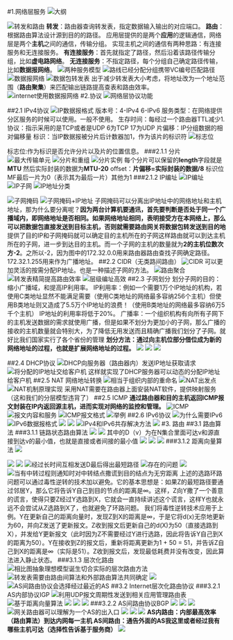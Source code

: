 #1.网络层服务
![大纲](https://upload-images.jianshu.io/upload_images/19741117-06af7734ee715827.png?imageMogr2/auto-orient/strip%7CimageView2/2/w/1240)


![转发和路由](https://upload-images.jianshu.io/upload_images/19741117-23e1ea0934f7c4df.png?imageMogr2/auto-orient/strip%7CimageView2/2/w/1240)
**转发**：路由器查询转发表，指定数据输入输出的对应端口。
**路由**：根据路由算法设计源到目的的路径。
应用层提供的是两个**应用**的逻辑通信，网络层是两个**主机**之间的通信，传输分组。
实现主机之间的通信有两种思路：有连接服务和无连接服务。
**有连接服务**：首先就指定了路径，然后沿着该路径传输分组，比如**虚电路网络**。
**无连接服务**：不指定路径，每个分组自己确定路径传输，比如**数据报网络**。
![两种服务模型](https://upload-images.jianshu.io/upload_images/19741117-e5aa0db14c78f1ff.png?imageMogr2/auto-orient/strip%7CimageView2/2/w/1240)
![路线已经分配分组携带VC编号匹配路径](https://upload-images.jianshu.io/upload_images/19741117-978aedab6513106f.png?imageMogr2/auto-orient/strip%7CimageView2/2/w/1240)
![数据报网络](https://upload-images.jianshu.io/upload_images/19741117-b6d2f7931e0be188.png?imageMogr2/auto-orient/strip%7CimageView2/2/w/1240)
![数据包转发表](https://upload-images.jianshu.io/upload_images/19741117-daa6d53fbbfcaef2.png?imageMogr2/auto-orient/strip%7CimageView2/2/w/1240)
出于减少转发表大小考虑，将地址改为一个地址范围（**路由聚集**）来匹配输出链路提高查表和路由效率。
![internet使用数据报网络](https://upload-images.jianshu.io/upload_images/19741117-6d59d5a4f63ad15f.png?imageMogr2/auto-orient/strip%7CimageView2/2/w/1240)
#2.协议
![网络层协议功能](https://upload-images.jianshu.io/upload_images/19741117-19f28c7c8cd59fc5.png?imageMogr2/auto-orient/strip%7CimageView2/2/w/1240)

##2.1  IPv4协议
![IP数据报格式](https://upload-images.jianshu.io/upload_images/19741117-6a5b51dc0ec31de7.png?imageMogr2/auto-orient/strip%7CimageView2/2/w/1240)
版本号：4-IPv4 6-IPv6
服务类型：在网络提供分区服务的时候可以使用。一般不使用。
生存时间：每经过一个路由器TTL减少1.
协议：指示采用的是TCP或者是UDP 6为TCP 17为UDP
片偏移：IP分组数据的相对偏移量
标识：当IP数据报被分片后计数器加1，作为该片的标识符
![标志位](https://upload-images.jianshu.io/upload_images/19741117-d8398985ee6b5adb.png?imageMogr2/auto-orient/strip%7CimageView2/2/w/1240)

标志位:作为标识是否允许分片以及片的位置信息。
###2.1.1 分片
![最大传输单元](https://upload-images.jianshu.io/upload_images/19741117-91696547aa602b35.png?imageMogr2/auto-orient/strip%7CimageView2/2/w/1240)
![分片和重组](https://upload-images.jianshu.io/upload_images/19741117-9d4cf55a79ae07fb.png?imageMogr2/auto-orient/strip%7CimageView2/2/w/1240)
![分片实例](https://upload-images.jianshu.io/upload_images/19741117-6da386b446a7f13b.png?imageMogr2/auto-orient/strip%7CimageView2/2/w/1240)
每个分片可以保留的**length**字段就是**MTU**
然后实际封装的数据为**MTU-20**
offset：**片偏移=实际封装的数据/8**
标识位MF最后一片为0（表示其为最后一片）其他为1
###2.1.2  IP编址
![IP编址](https://upload-images.jianshu.io/upload_images/19741117-0f0e2161994712f7.png?imageMogr2/auto-orient/strip%7CimageView2/2/w/1240)
![IP子网](https://upload-images.jianshu.io/upload_images/19741117-b3fb542fb3076269.png?imageMogr2/auto-orient/strip%7CimageView2/2/w/1240)
![IP地址分类](https://upload-images.jianshu.io/upload_images/19741117-b21aa3bae666d069.png?imageMogr2/auto-orient/strip%7CimageView2/2/w/1240)

![子网掩码](https://upload-images.jianshu.io/upload_images/19741117-8c9fc416048fa73f.png?imageMogr2/auto-orient/strip%7CimageView2/2/w/1240)
![子网掩码+IP地址](https://upload-images.jianshu.io/upload_images/19741117-0601f56d7f30a218.png?imageMogr2/auto-orient/strip%7CimageView2/2/w/1240)
子网掩码可以分离出IP地址中的网络地址和主机地址，那为什么要分离呢？**因为两台计算机要通讯，首先要判断是否处于同一个广播域内，即网络地址是否相同。如果网络地址相同，表明接受方在本网络上，那么可以把数据包直接发送到目标主机，否则就需要路由网关将数据包转发送到目的地**
提供了目的IP和子网掩码就可以确定目的主机所在的子网这样路由就可以到达主机所在的子网，进一步到达目的主机。而一个子网的主机的数量就为**2的主机位数次方-2**。之所以-2，因为图中的172.32.0.0用来路由器路由查找子网确定路径。172.32.1.255用来作为广播地址。
##2.2 CIDR（无类路间路由）
![CIDR](https://upload-images.jianshu.io/upload_images/19741117-1eac26f18dadd7a3.png?imageMogr2/auto-orient/strip%7CimageView2/2/w/1240)
可以更加灵活的按需分配IP地址。也是一种描述子网的方法。
![路由聚合](https://upload-images.jianshu.io/upload_images/19741117-01109e810f012715.png?imageMogr2/auto-orient/strip%7CimageView2/2/w/1240)
![转发表精简提高路由效率](https://upload-images.jianshu.io/upload_images/19741117-5b3724946e4a6595.png?imageMogr2/auto-orient/strip%7CimageView2/2/w/1240)
![层级编址高效](https://upload-images.jianshu.io/upload_images/19741117-c4b170bce649f51f.png?imageMogr2/auto-orient/strip%7CimageView2/2/w/1240)
##2.3 子网划分
划分子网的目的：缩小广播域，和提高IP利用率。
IP利用率：例如一个需要1万个IP地址的机构，若使用C类地址显然不能满足需要（使用C类地址的网络最多容纳256个主机）但使用B类地址则又造成了5.5万个IP地址的浪费！（使用B类地址的网络最多容纳6万5千个主机）  IP地址的利用率将低于20%。
广播率：一个组织机构有向所有子网下的主机发送数据的需求就使用广播，但是如果不划分为更加小的子网，那么广播的接收的主机数量就会特别大，为了降低无用发送而且精确广播我们划分了子网。就好比我们国家实行了各个省份的管理
**划分方法：通过向主机位部分借位成为新的网络地址的过程，也就是扩展网络地址的过程。**
![](https://upload-images.jianshu.io/upload_images/19741117-d2113ef672615578.png?imageMogr2/auto-orient/strip%7CimageView2/2/w/1240)
![](https://upload-images.jianshu.io/upload_images/19741117-884f72fe9088302e.png?imageMogr2/auto-orient/strip%7CimageView2/2/w/1240)
![](https://upload-images.jianshu.io/upload_images/19741117-3f67b967f4947807.png?imageMogr2/auto-orient/strip%7CimageView2/2/w/1240)

##2.4 DHCP协议
![DHCP向服务器（路由器内）发送IP地址获取请求](https://upload-images.jianshu.io/upload_images/19741117-7db7d2b72f687ab4.png?imageMogr2/auto-orient/strip%7CimageView2/2/w/1240)
![将分配的IP地址交给客户机](https://upload-images.jianshu.io/upload_images/19741117-8de0644a481085bb.png?imageMogr2/auto-orient/strip%7CimageView2/2/w/1240)
这样就实现了DHCP服务器可以动态的分配IP地址给客户机
##2.5 NAT 网络地址转换
![相当于组织内部的重命名](https://upload-images.jianshu.io/upload_images/19741117-b379242e649603c9.png?imageMogr2/auto-orient/strip%7CimageView2/2/w/1240)
![NAT出发点](https://upload-images.jianshu.io/upload_images/19741117-0af6fa75e46092b7.png?imageMogr2/auto-orient/strip%7CimageView2/2/w/1240)
![NAT机制原理实现](https://upload-images.jianshu.io/upload_images/19741117-e3cab5cac31a0eb9.png?imageMogr2/auto-orient/strip%7CimageView2/2/w/1240)
采用NAT需要在路由器上面安装NAT软件，提供映射服务（这和我们的分层模型违背了）
##2.5 ICMP
**通过路由器和目的主机返回ICMP报文封装在IP内返回源主机，进而实现对网络的监控和管理。**
![ICMP](https://upload-images.jianshu.io/upload_images/19741117-e175ff8b4754d756.png?imageMogr2/auto-orient/strip%7CimageView2/2/w/1240)
![报文内容和服务](https://upload-images.jianshu.io/upload_images/19741117-e57a4a5434387435.png?imageMogr2/auto-orient/strip%7CimageView2/2/w/1240)
![ICMP报文格式](https://upload-images.jianshu.io/upload_images/19741117-015967754b86b621.png?imageMogr2/auto-orient/strip%7CimageView2/2/w/1240)
![举例](https://upload-images.jianshu.io/upload_images/19741117-836fcc6a4fbb21e2.png?imageMogr2/auto-orient/strip%7CimageView2/2/w/1240)
##2.6 IPv6协议
![为什么需要IPv6](https://upload-images.jianshu.io/upload_images/19741117-e25afa0d763e5d09.png?imageMogr2/auto-orient/strip%7CimageView2/2/w/1240)
![IPv6数据报格式](https://upload-images.jianshu.io/upload_images/19741117-ac8ed61a5b30c3ee.png?imageMogr2/auto-orient/strip%7CimageView2/2/w/1240)
![](https://upload-images.jianshu.io/upload_images/19741117-061daca93136f155.png?imageMogr2/auto-orient/strip%7CimageView2/2/w/1240)
![](https://upload-images.jianshu.io/upload_images/19741117-9300c0f9c43f6866.png?imageMogr2/auto-orient/strip%7CimageView2/2/w/1240)
![IPv4和IPv6共存解决方法](https://upload-images.jianshu.io/upload_images/19741117-8ee122f0e754c0cb.png?imageMogr2/auto-orient/strip%7CimageView2/2/w/1240)
![](https://upload-images.jianshu.io/upload_images/19741117-2dcb6253ef4dbe7c.png?imageMogr2/auto-orient/strip%7CimageView2/2/w/1240)
#3. 路由
##3.1 路由算法
###3.1.1 链路状态路由算法
![](https://upload-images.jianshu.io/upload_images/19741117-fcc020025944d22c.png?imageMogr2/auto-orient/strip%7CimageView2/2/w/1240)
![](https://upload-images.jianshu.io/upload_images/19741117-4e3f6dc8dbb1bd85.png?imageMogr2/auto-orient/strip%7CimageView2/2/w/1240)
其中的D（v）为在N集合里面可达v和源直接到达v的最小值，也就是直接或者间接的最小值
![](https://upload-images.jianshu.io/upload_images/19741117-dbf084b6b78d7ca5.png?imageMogr2/auto-orient/strip%7CimageView2/2/w/1240)
![](https://upload-images.jianshu.io/upload_images/19741117-7c7a4ddc54d2969c.png?imageMogr2/auto-orient/strip%7CimageView2/2/w/1240)
![](https://upload-images.jianshu.io/upload_images/19741117-4f616940ecd2a35d.png?imageMogr2/auto-orient/strip%7CimageView2/2/w/1240)
###3.1.2  距离向量算法
![](https://upload-images.jianshu.io/upload_images/19741117-e4e003d9a05dcfcf.png?imageMogr2/auto-orient/strip%7CimageView2/2/w/1240)

![](https://upload-images.jianshu.io/upload_images/19741117-d5ba226a0d958b43.png?imageMogr2/auto-orient/strip%7CimageView2/2/w/1240)
![](https://upload-images.jianshu.io/upload_images/19741117-7a6283ea915ecd60.png?imageMogr2/auto-orient/strip%7CimageView2/2/w/1240)
![经过长时间互相发送D最后得出最短路径](https://upload-images.jianshu.io/upload_images/19741117-f1f5ed11ec6a8ae4.png?imageMogr2/auto-orient/strip%7CimageView2/2/w/1240)
![存在的问题](https://upload-images.jianshu.io/upload_images/19741117-4c760ad080665d5c.png?imageMogr2/auto-orient/strip%7CimageView2/2/w/1240)
![](https://upload-images.jianshu.io/upload_images/19741117-5613064bbbeeefba.png?imageMogr2/auto-orient/strip%7CimageView2/2/w/1240)
![当有中转过程则通知时对中转结点撒谎到目的结点为无穷距离](https://upload-images.jianshu.io/upload_images/19741117-53da162a2b9cea58.png?imageMogr2/auto-orient/strip%7CimageView2/2/w/1240)
上述的选路环路问题可以通过毒性逆转的技术加以避免。它的基本思想是：如果Z的最短路径要通过邻居Y，那么它将告诉Y自己到目的节点的距离是∞。这样，Z向Y撒了一个善意的谎言，使得只要Z经过Y选路到X，它就会一直持续讲述这个谎言，这样Y也就永远不会尝试从Z选路到X了，也就避免了环路问题。
我们将毒性逆转技术应用于上例。Y在更新自己的距离向量时，发现Z到X的距离是∞，于是它将d(x)无奈地更新为60，并向Z发送了更新报文。Z收到报文后更新自己的d(X)为50（直接选路到X），并发给Y更新报文（此时因为Z不需要经过Y进行选路，因此将告诉Y自己到X的距离为50）。Y在接收到Z的报文后，重新将距离更新为1 + 50 = 51，并告诉Z自己到X的距离是∞（实际是51）。Z收到报文后，发现最低耗费并没有改变，因此算法进入静止状态。
###3.1.3 层次化路由
![相比图抽象理想模型诞生切合实际的层次路由方法](https://upload-images.jianshu.io/upload_images/19741117-9c3a2fe56d83d40e.png?imageMogr2/auto-orient/strip%7CimageView2/2/w/1240)
![转发表需要由路由间算法和外部路由算法共同确定](https://upload-images.jianshu.io/upload_images/19741117-9c9b9d9a00d4e3a8.png?imageMogr2/auto-orient/strip%7CimageView2/2/w/1240)
![](https://upload-images.jianshu.io/upload_images/19741117-57d88a93555d4255.png?imageMogr2/auto-orient/strip%7CimageView2/2/w/1240)
![AS间路由协议会选择经过最近的AS](https://upload-images.jianshu.io/upload_images/19741117-bb16b87a59b24fb2.png?imageMogr2/auto-orient/strip%7CimageView2/2/w/1240)
##3.2 Internet层次化路由协议
###3.2.1 AS内部协议IGP
![利用UDP报文周期性发送到相关应用管理路由表](https://upload-images.jianshu.io/upload_images/19741117-ef37aa4bef6a6666.png?imageMogr2/auto-orient/strip%7CimageView2/2/w/1240)
![基于距离向量算法](https://upload-images.jianshu.io/upload_images/19741117-c94ba4d9c97c8bac.png?imageMogr2/auto-orient/strip%7CimageView2/2/w/1240)
![](https://upload-images.jianshu.io/upload_images/19741117-6e87836bf3d7bc96.png?imageMogr2/auto-orient/strip%7CimageView2/2/w/1240)
![](https://upload-images.jianshu.io/upload_images/19741117-72e6bd613510fb54.png?imageMogr2/auto-orient/strip%7CimageView2/2/w/1240)
![](https://upload-images.jianshu.io/upload_images/19741117-17c2b6b65642add2.png?imageMogr2/auto-orient/strip%7CimageView2/2/w/1240)
###3.2.2 AS间路由协议BGP
![](https://upload-images.jianshu.io/upload_images/19741117-0f8db6ccea08532f.png?imageMogr2/auto-orient/strip%7CimageView2/2/w/1240)
![](https://upload-images.jianshu.io/upload_images/19741117-40a8e6c66904f1ef.png?imageMogr2/auto-orient/strip%7CimageView2/2/w/1240)
![](https://upload-images.jianshu.io/upload_images/19741117-da1b3d7d104c0826.png?imageMogr2/auto-orient/strip%7CimageView2/2/w/1240)
![网关路由器可以理解为一个AS的出入口](https://upload-images.jianshu.io/upload_images/19741117-109ec355ac786c4c.png?imageMogr2/auto-orient/strip%7CimageView2/2/w/1240)
![](https://upload-images.jianshu.io/upload_images/19741117-43d1dad04802e78f.png?imageMogr2/auto-orient/strip%7CimageView2/2/w/1240)
![](https://upload-images.jianshu.io/upload_images/19741117-b811e5a74d1efaab.png?imageMogr2/auto-orient/strip%7CimageView2/2/w/1240)
![](https://upload-images.jianshu.io/upload_images/19741117-4e84dccdb86cc830.png?imageMogr2/auto-orient/strip%7CimageView2/2/w/1240)
**AS内路由：内部最高效率（路由算法）到达内网每一主机 
AS间路由：通告外面的AS我这里或者经过我有哪些主机可达（选择性告诉基于服务商）**
![](https://upload-images.jianshu.io/upload_images/19741117-be7ddf4298bd7f1f.png?imageMogr2/auto-orient/strip%7CimageView2/2/w/1240)
